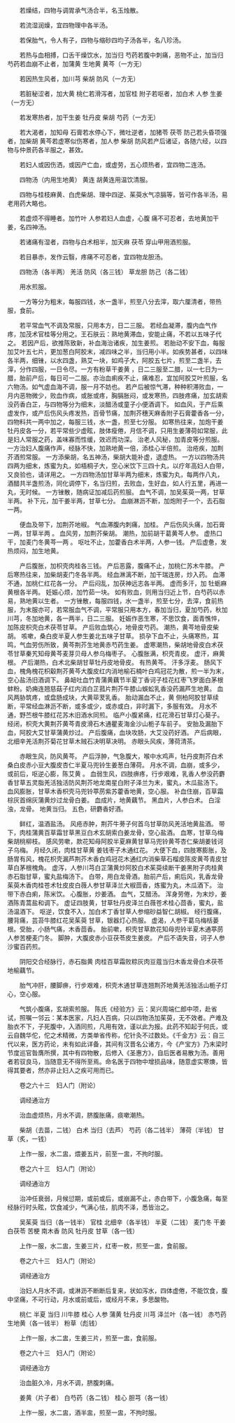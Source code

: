 <!-- { "loadSidebar": true } -->
　　若燥结，四物与调胃承气汤合半，名玉烛散。

　　若流湿润燥，宜四物理中各半汤。

　　若保胎气，令人有子，四物与缩砂四均子汤各半，名八珍汤。

　　若热与血相搏，口舌干燥饮水，加当归 芍药若腹中刺痛，恶物不止，加当归 芍药若血崩不止者，加蒲黄 生地黄 黄芩（一方无）

　　若因热生风者，加川芎 柴胡 防风（一方无）

　　若脏秘涩者，加大黄 桃仁若滑泻者，加官桂 附子若呕者，加白术 人参 生姜（一方无）

　　若发寒热者，加干生姜 牡丹皮 柴胡 芍药（一方无）

　　若大渴者，加知母 石膏若水停心下，微吐逆者，加猪苓 茯苓 防己若头昏项强者，加柴胡 黄芩若虚寒似伤寒者，加人参 柴胡 防风若产后诸证，各随六经，以四物与仲景药各半服之，甚效。

　　若妇人或因伤洒，或因产亡血，或虚劳，五心烦热者，宜四物二连汤。

　　四物汤（内用生地黄） 黄连 胡黄连用温饮清服。

　　四物与桂枝麻黄、白虎柴胡、理中四逆、茱萸水气凉膈等，皆可作各半汤，易老用药大略也。

　　若虚烦不得睡者。加竹叶 人参若妇人血虚，心腹 痛不可忍者，去地黄加干姜，名四神汤。

　　若诸痛有湿者，四物与白术相半，加天麻 茯苓 穿山甲用酒煎服。

　　若目暴赤，发作云翳，疼痛不可忍者，宜四物龙胆汤。

　　四物汤（各半两） 羌活 防风（各三钱） 草龙胆 防己（各二钱）

　　用水煎服。

　　一方等分为粗末，每服四钱，水一盏半，煎至八分去滓，取六厘清者，带热服，食前。

　　若平常血气不调及常服，只用本方，日二三服。 若经血凝滞，腹内血气作疼，加茂术官桂等分用之。王石肤云：熟地黄滞血，安能止痛，不若以五味子代之。 若因产后，欲推陈致新，补血海治诸疾，加生姜煎。 若胎动不安下血，每服加艾叶五七片，更加葱白阿胶末，减四味之半，当归用小半。如疾势甚者，以四味各半两，细锉，以水四盏，熟艾一块，如鸡子大，阿胶五七片，煎至二盏半，去滓，分作四服，一日令尽。一方有粉草干姜黄 ，日二三服至二腊，以一七日为一腊，胎前产后，每日可一二服。亦治血痢疾不止，痛难忍，宜加阿胶艾叶煎服，名六物汤。如气虚血海不调，服一月不妨也。 若产后被惊气滞，种种积滞败血，一月内恶物微少，败血作病，或胀或疼，胸膈胀闷，或发寒热，四肢疼痛，加玄胡索没药香白芷，与四物等分为细末，淡醋汤或童子小便酒调下。 如血风，于产后乘虚发作，或产后伤风头疼发热，百骨节痛，加荆芥穗天麻香附子石膏藿香各一分，四物料共一两中加之，每服三钱，水一盏，煎至七分服。 如寒热往来，加炮干姜牡丹皮各一分，若平常些少虚眩，肢体瘦倦，月信不调，只用生姜薄荷如常服，此是妇人常服之药，盖味寡而性缓，效迟而功深。 治老人风秘，加青皮等分煎服。 一方治妇人腹痛作声，经脉不快，加熟地黄一倍，添桂心半倍煎。 治疮疾，加荆芥酒煎常服。 一方添柴胡，名五神汤，柴胡大能补虚，退虚热。 一方以四物汤共四两为细末，炼蜜为丸，如梧桐子大，空心米饮下三四十丸，以疗年高妇人白带，又良验也，请详用之。 一方四物汤加甘草半两为细末，炼蜜为丸，每两作八丸，酒醋共半盏煎汤，同化调停下，名当归煎，去败血，生好血，如人行五里，再进一丸，无时候。 一方锉散，随病证加减后药煎服。 血气不调，加吴茱萸一两，甘草半两。 补下元，加干姜半两，甘草七分。 血崩淋沥不断，加炮附子一个，去石脂一两。

　　便血及带下，加荆芥地椒。 气血滞腹内刺痛，加桂。 产后伤风头痛，加石膏一两，甘草半两 。 血风劳，加荆芥柴胡。 潮热，加前胡干葛黄芩人参。 虚热口干，加麦门冬黄芩一两 。 呕吐不止，加藿香白术半两，人参一钱。 产后虚惫，发热烦闷，加生地黄。

　　产后腹胀，加枳壳肉桂各三钱。 产后恶露，腹痛不止，加桃仁苏木牛膝。 产后寒热往来，加柴胡麦门冬各半两。 经血淋漓不断，加干瑞连房，炒入药。 血滞不通，加桃仁红花各一分。 产后闷乱，加茯神远志各半两。 虚而多汗，加 牡蛎麻黄根各半两。 妊娠心烦，加竹茹一块。 如有败血，则用当归近上节，白芍药以赤易，熟地黄以生者。 一方锉散，每服四钱，水一盏半，煎至七分，去滓，食前热服，为末服亦可，若常服血气不调，平常服只用本方，春加当归，夏加芍药，秋加川芎，冬加地黄，各一两半，日二三服。 妊娠作恶生寒，不思饮食，面青憔悴，加陈皮枳壳白术茯苓甘草。 产后败血筑心，地骨皮芍药。 潮热，黄芩地骨皮柴胡。 咳嗽，桑白皮半夏人参生姜北五味子甘草。 损孕下血不止，头痛寒热，耳鸣，气血劳伤所致，黄芩荆芥生地黄赤芍药生姜。 虚寒潮热，柴胡地骨皮白术茯苓甘草秦艽知母黄芩麦芽贝母人参乌梅枣子。 心腹胀满，枳壳青皮。 虚汗，麻黄根。 产后潮热，白术北柴胡甘草牡丹皮地骨皮。 有热黄芩。 汗多浮麦。 肠风下血，槐角槐花枳觳荆芥黄芩大腹皮红内消地榆石楠叶白鸡冠花为散，煎一半为末，空心盐汤旧酒调下。 鼻衄吐血竹青蒲黄藕节半夏丁香诃子桂花红枣飞罗面白茅根蚌粉。奶痈连翘慈菇子红内消白芷菰片荆芥牛膝山蜈蚣乳香没药漏芦生地黄。 血风两胁筑疼，或盘肠成块，大黄荜茇乳香。 胎动漏血不止，黄 侧柏阿胶甘草续断，平常经血淋沥不断，或多或少，或赤或白，非时漏下，多服有效。 月水不通，野苎根牛膝红花苏木旧酒水同煎。 临产小腹紧痛，红花滑石甘草灯心葵子。 经闭，枳壳大黄荆芥黄芩青皮滑石木通瞿麦海金沙山栀子车前子。 安胎及漏胎下血，阿胶大艾甘草蒲黄炒过。 产后腹痛，血块攻肠，大艾没药好酒。 产后病眼，北细辛羌活荆芥菊花甘草木贼石决明草决明。 赤眼头风疾，薄荷清茶。

　　赤眼生风，防风黄芩。 产后浮肿，气急腹大，喉中水鸡声，牡丹皮荆芥白术桑白皮赤小豆大腹皮杏仁半夏马兜铃生姜葱白薄荷。 月水不调，血崩，或多少，或前后，呕逆心膨，陈艾黄 。 血弱生风，四肢痹疼，行步艰难，乳香人参没药麝香甘草五灵脂羌活独活防风荆芥地龙南星白附子泽兰为末，蜜丸，木瓜盐汤下。 血风膨胀，甘草木香枳壳马兜铃葶苈紫苏藿香地黄，空心服。 补血住崩，百草霜棕灰首绵灰蒲黄炒过龙骨白姜。 血成片，地黄藕节。 黑血片，人参白术。 白淫浊，龙骨。 地黄当归。 五色，研麝香好酒。

　　鲜红，温酒盐汤。 风疮赤肿，荆芥牛蒡子何首乌甘草防风羌活地黄盐酒。 带下，肉桂蒲黄百草霜甘草黑豆白术玄胡索白姜龙骨，空心盐酒。 血寒，甘草乌梅柴胡桃柳枝。 感风劳嗽，款花知母阿胶半夏麻黄甘草马兜铃黄芩杏仁柴胡姜钱诃子乌梅。 月经久闭，肉桂甘草黄 姜钱枣子木通红花。 大便下血，四肢寒膨胀，及肠胃有风，槐花枳壳漏芦荆芥木香白鸡冠花木通红内消柴草石榴皮陈皮黄芩青皮甘草白茅根槐角。 虚泻，人参川芎白芷蒲黄炒阿胶白术茱萸续断干姜黑附子肉桂黄 赤石脂甘草，蜜丸盐梅汤下。 白带，用白龙骨酒。胎前产后，痢后风，乳香龙骨茱萸木香肉桂苍术牡皮皮白薇人参甘草泽兰大椒茴香，炼蜜为丸，木瓜酒下。 治带下赤白痢，陈米饮。 心腹胀，炒姜酒。 血气，艾醋汤。 浑身劳倦，为末炒，姜酒陈青蒿盐和调下。 虚证四肢黄，甘草牡丹皮泽兰白薇苍术桂心茴香，蜜丸，盐汤温酒下。 呕逆，饮食不入，加白术丁香甘草人参缩砂益智仁胡椒。 经行腹痛，腰背痛，芸苔牛膝红花吴茱萸 甘草，银器灯心热服。 虚渴，人参干葛乌梅栝蒌根。受胎，小肠气痛，木香茴香。 胎前嗽，枳壳甘草款花知母兜铃半夏木通葶苈人参苦梗麦门冬。 脚肿，大腹皮赤小豆茯苓皮生姜皮。 产后不语失音，诃子人参沙蜜百药煎。

　　阴阳交合经脉行，赤石脂黄 肉桂百草霜败粽灰肉豆蔻当归木香龙骨白术茯苓地榆藕节。

　　胎气冲肝，腰脚痹，行步艰难，枳壳木通甘草连翘荆芥地黄羌活独活山栀子灯心，空心服。

　　气筑小腹痛，玄胡索煎服。 陈氏《经验方》云：吴兴周端仁郎中项，赴省试，照嘱一邻云：某本医家，凡妇人百病，只以四物汤加茱萸，无不效者。产难及胎衣不下，子死腹中，入酒同煎，凡用有效，谨以此为报。此药不知起于何氏，或云自魏华佗，佗之术精微，方类单省传称，佗针灸不过数处。《千金方》云：自三代以来，医方药论，未有如此详备，其间有汉晋名公诸方，今《产宝方》乃末梁时节度巡官昝膺所撰，其中有四物散，后修入《圣惠方》，自后医者易散为汤。善用者若驭良马，当随意无不得所至焉。命名医于四物中增损品味，随意虚实寒燠，皆得其要者，然亦非止妇人之疾可用而已。

　　卷之六十三　妇人门（附论）

　　调经通治方

　　治血虚烦热，月水不调，脐腹胀痛，痰嗽潮热。

　　柴胡（去苗，二钱） 白术 当归（去芦） 芍药（各二钱半） 薄荷（半钱） 甘草（炙，一钱）

　　上作一服，水二盅，煨姜五片，前至一盅，不拘时服。

　　卷之六十三　妇人门（附论）

　　调经通治方

　　治冲任衰弱，月候愆期，或前或后，或崩漏不止，赤白带下，小腹急痛，每至经脉行时头眩，饮食减少，气满心怯，肌肉不泽，悉皆治之。

　　吴茱萸 当归（各一钱半） 官桂 北细辛（各半钱） 半夏（二钱） 麦门冬 干姜 白茯苓 苦梗 南木香 防风 牡丹皮 甘草（各一钱）

　　上作一服，水二盅，生姜三片，红枣一枚，煎至一盅，食前服。

　　卷之六十三　妇人门（附论）

　　调经通治方

　　治妇人月水不调，或淋沥不断断后复来，状如泻水，四体虚倦，不能饮食，腹中坚痛，不可行动，月水或前或后，或经月不来，多思酸物。

　　桃仁 半夏 当归 川牛膝 桂心 人参 蒲黄 牡丹皮 川芎 泽兰叶（各一钱） 赤芍药 生地黄（各一钱半） 粉草（彪钱）

　　上作一服，水二盅，生姜三片，煎至一盅，食前服。

　　卷之六十三　妇人门（附论）

　　调经通治方

　　治血脏久冷，月水不调，脐腹刺痛。

　　姜黄（片子者） 白芍药（各二钱） 桂心 胆芎（各一钱）

　　上作一服，水二盅，酒半盅，煎至一盅，不拘时服。

